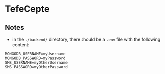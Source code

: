 # TefeCepte

## Notes

 - in the `./backend/` directory, there should be a `.env` file with the following content:
 ```
MONGODB_USERNAME=myUsername
MONGODB_PASSWORD=myPassword
SMS_USERNAME=myOtherUsername
SMS_PASSWORD=myOtherPassword
 ```
